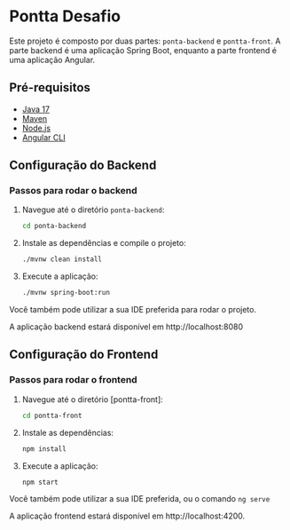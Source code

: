 # Pontta Desafio

Este projeto é composto por duas partes: `ponta-backend` e `pontta-front`. A parte backend é uma aplicação Spring Boot, enquanto a parte frontend é uma aplicação Angular.

## Pré-requisitos

- [Java 17](https://www.oracle.com/java/technologies/javase-jdk17-downloads.html)
- [Maven](https://maven.apache.org/download.cgi)
- [Node.js](https://nodejs.org/en/download/)
- [Angular CLI](https://angular.io/cli)

## Configuração do Backend

### Passos para rodar o backend

1. Navegue até o diretório `ponta-backend`:
    ```sh
    cd ponta-backend
    ```

2. Instale as dependências e compile o projeto:
    ```sh
    ./mvnw clean install
    ```

3. Execute a aplicação:
    ```sh
    ./mvnw spring-boot:run
    ```

Você também pode utilizar a sua IDE preferida para rodar o projeto.

A aplicação backend estará disponível em http://localhost:8080

## Configuração do Frontend

### Passos para rodar o frontend

1. Navegue até o diretório [pontta-front]:
    ```sh
    cd pontta-front
    ```

2. Instale as dependências:
    ```sh
    npm install
    ```

3. Execute a aplicação:
    ```sh
    npm start
    ```


Você também pode utilizar a sua IDE preferida, ou o comando `ng serve`

A aplicação frontend estará disponível em http://localhost:4200.
